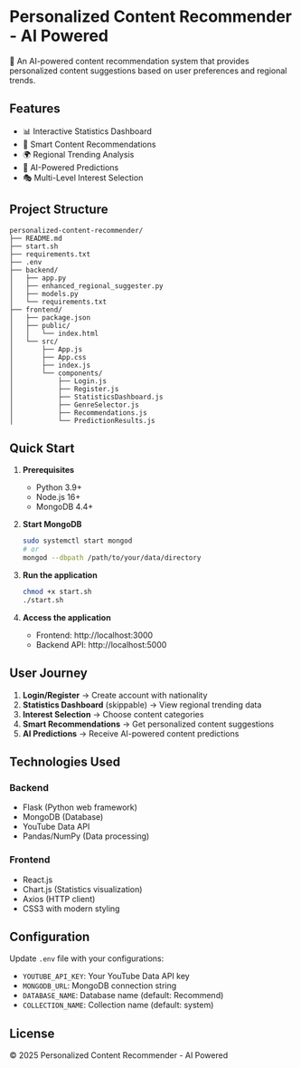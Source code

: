 # Personalized Content Recommender - AI Powered

🚀 An AI-powered content recommendation system that provides personalized content suggestions based on user preferences and regional trends.

## Features

- 📊 Interactive Statistics Dashboard
- 🎯 Smart Content Recommendations  
- 🌍 Regional Trending Analysis
- 🤖 AI-Powered Predictions
- 🎭 Multi-Level Interest Selection

## Project Structure

```
personalized-content-recommender/
├── README.md
├── start.sh
├── requirements.txt
├── .env
├── backend/
│   ├── app.py
│   ├── enhanced_regional_suggester.py
│   ├── models.py
│   └── requirements.txt
├── frontend/
│   ├── package.json
│   ├── public/
│   │   └── index.html
│   └── src/
│       ├── App.js
│       ├── App.css
│       ├── index.js
│       └── components/
│           ├── Login.js
│           ├── Register.js
│           ├── StatisticsDashboard.js
│           ├── GenreSelector.js
│           ├── Recommendations.js
│           └── PredictionResults.js
```

## Quick Start

1. **Prerequisites**
   - Python 3.9+
   - Node.js 16+
   - MongoDB 4.4+

2. **Start MongoDB**
   ```bash
   sudo systemctl start mongod
   # or
   mongod --dbpath /path/to/your/data/directory
   ```

3. **Run the application**
   ```bash
   chmod +x start.sh
   ./start.sh
   ```

4. **Access the application**
   - Frontend: http://localhost:3000
   - Backend API: http://localhost:5000

## User Journey

1. **Login/Register** → Create account with nationality
2. **Statistics Dashboard** (skippable) → View regional trending data  
3. **Interest Selection** → Choose content categories
4. **Smart Recommendations** → Get personalized content suggestions
5. **AI Predictions** → Receive AI-powered content predictions

## Technologies Used

### Backend
- Flask (Python web framework)
- MongoDB (Database)
- YouTube Data API
- Pandas/NumPy (Data processing)

### Frontend  
- React.js
- Chart.js (Statistics visualization)
- Axios (HTTP client)
- CSS3 with modern styling

## Configuration

Update `.env` file with your configurations:
- `YOUTUBE_API_KEY`: Your YouTube Data API key
- `MONGODB_URL`: MongoDB connection string
- `DATABASE_NAME`: Database name (default: Recommend)
- `COLLECTION_NAME`: Collection name (default: system)

## License

© 2025 Personalized Content Recommender - AI Powered
